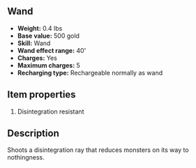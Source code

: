 ## Wand
- **Weight:** 0.4 lbs
- **Base value:** 500 gold
- **Skill:** Wand
- **Wand effect range:** 40'
- **Charges:** Yes
- **Maximum charges:** 5
- **Recharging type:** Rechargeable normally as wand

## Item properties

1. Disintegration resistant

## Description

Shoots a disintegration ray that reduces monsters on its way to nothingness.
